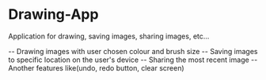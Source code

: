 # Drawing-App
Application for drawing, saving images, sharing images, etc...

-- Drawing images with user chosen colour and brush size
-- Saving images to specific location on the user's device
-- Sharing the most recent image
-- Another features like(undo, redo button, clear screen)
